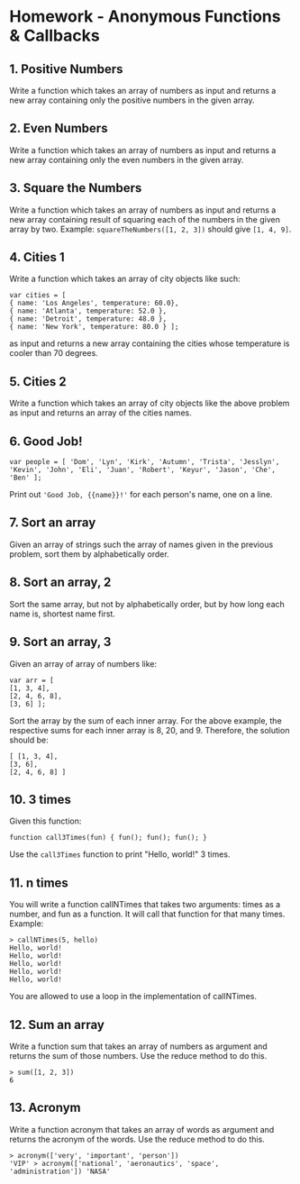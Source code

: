 
# Homework - Anonymous Functions & Callbacks

## 1. Positive Numbers

Write a function which takes an array of numbers as input and returns a new array containing only the positive numbers in the given array.

## 2. Even Numbers

Write a function which takes an array of numbers as input and returns a new array containing only the even numbers in the given array.


## 3. Square the Numbers

Write a function which takes an array of numbers as input and returns a new array containing result of squaring each of the numbers in the given array by two. Example: `squareTheNumbers([1, 2, 3])` should give `[1, 4, 9]`.


## 4. Cities 1

Write a function which takes an array of city objects like such:

```
var cities = [
{ name: 'Los Angeles', temperature: 60.0},
{ name: 'Atlanta', temperature: 52.0 },
{ name: 'Detroit', temperature: 48.0 },
{ name: 'New York', temperature: 80.0 } ];
```

as input and returns a new array containing the cities whose temperature is cooler than 70 degrees.


## 5. Cities 2

Write a function which takes an array of city objects like the above problem as input and returns an array of the cities names.

## 6. Good Job!

```
var people = [ 'Dom', 'Lyn', 'Kirk', 'Autumn', 'Trista', 'Jesslyn', 'Kevin', 'John', 'Eli', 'Juan', 'Robert', 'Keyur', 'Jason', 'Che', 'Ben' ];
```

Print out `'Good Job, {{name}}!'` for each person's name, one on a line.

## 7. Sort an array

Given an array of strings such the array of names given in the previous problem, sort them by alphabetically order.

## 8. Sort an array, 2

Sort the same array, but not by alphabetically order, but by how long each name is, shortest name first.

## 9. Sort an array, 3

Given an array of array of numbers like:

```
var arr = [
[1, 3, 4],
[2, 4, 6, 8],
[3, 6] ];
```

Sort the array by the sum of each inner array. For the above example, the respective sums for each inner array is 8, 20, and 9. Therefore, the solution should be:

```
[ [1, 3, 4],
[3, 6],
[2, 4, 6, 8] ]
```

## 10. 3 times

Given this function:

```
function call3Times(fun) { fun(); fun(); fun(); }
```

Use the `call3Times` function to print "Hello, world!" 3 times.


## 11. n times

You will write a function callNTimes that takes two arguments: times as a number, and fun as a function. It will call that function for that many times. Example:

```
> callNTimes(5, hello)
Hello, world!
Hello, world!
Hello, world!
Hello, world!
Hello, world!
```
You are allowed to use a loop in the implementation of callNTimes.

## 12. Sum an array

Write a function sum that takes an array of numbers as argument and returns the sum of those numbers. Use the reduce method to do this.

```
> sum([1, 2, 3])
6
```

## 13. Acronym


Write a function acronym that takes an array of words as argument and returns the acronym of the words. Use the reduce method to do this.

```
> acronym(['very', 'important', 'person'])
'VIP' > acronym(['national', 'aeronautics', 'space', 'administration']) 'NASA'
```

